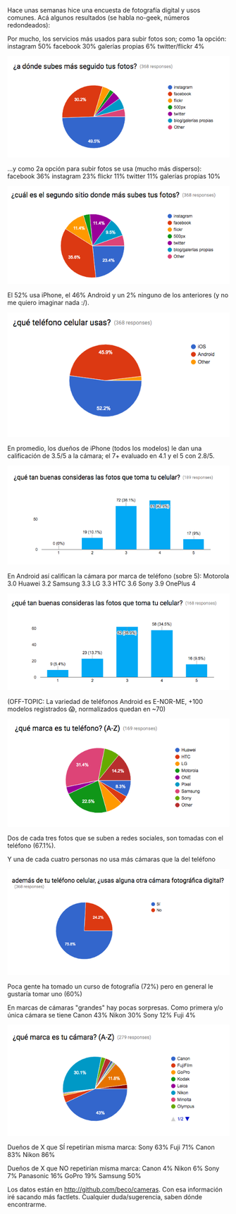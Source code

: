 Hace unas semanas hice una encuesta de fotografía digital y usos comunes. Acá algunos resultados (se habla no-geek, números redondeados):

Por mucho, los servicios más usados para subir fotos son; como 1a opción:
instagram 50%
facebook 30%
galerías propias 6%
twitter/flickr 4%

![](images/img_1.png)

…y como 2a opción para subir fotos se usa (mucho más disperso):
facebook 36%
instagram 23%
flickr 11%
twitter 11%
galerías propias 10%

![](images/img_2.png)

El 52% usa iPhone, el 46% Android y un 2% ninguno de los anteriores (y no me quiero imaginar nada :/).

![](images/img_3.png)

En promedio, los dueños de iPhone (todos los modelos) le dan una calificación de 3.5/5 a la cámara; el 7+ evaluado en 4.1 y el 5 con 2.8/5.

![](images/avg_iphone.png)

En Android así califican la cámara por marca de teléfono (sobre 5):
Motorola 3.0
Huawei 3.2
Samsung 3.3
LG 3.3
HTC 3.6
Sony 3.9
OnePlus 4

![](images/avg_android.png)

(OFF-TOPIC: La variedad de teléfonos Android es E-NOR-ME, +100 modelos registrados 😱, normalizados quedan en ~70)

![](images/img_4.png)

Dos de cada tres fotos que se suben a redes sociales, son tomadas con el teléfono (67.1%).

Y una de cada cuatro personas no usa más cámaras que la del teléfono

![](images/img_6.png)

Poca gente ha tomado un curso de fotografía (72%) pero en general le gustaría tomar uno (60%)

En marcas de cámaras "grandes" hay pocas sorpresas. Como primera y/o única cámara se tiene
Canon 43%
Nikon 30%
Sony 12%
Fuji 4%

![](images/img_5.png)

Dueños de X que SÍ repetirían misma marca:
Sony 63%
Fuji 71%
Canon 83%
Nikon 86%

Dueños de X que NO repetirían misma marca:
Canon 4%
Nikon 6%
Sony 7%
Panasonic 16%
GoPro 19%
Samsung 50%

Los datos están en http://github.com/beco/cameras. Con esa información iré sacando más factlets. Cualquier duda/sugerencia, saben dónde encontrarme.
